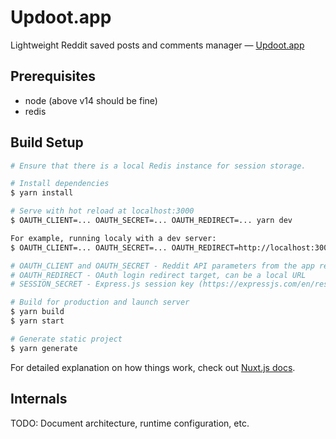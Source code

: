 # Updoot.app

Lightweight Reddit saved posts and comments manager — [Updoot.app](https://updoot.app)

## Prerequisites

* node (above v14 should be fine)
* redis

## Build Setup

```bash
# Ensure that there is a local Redis instance for session storage.

# Install dependencies
$ yarn install

# Serve with hot reload at localhost:3000
$ OAUTH_CLIENT=... OAUTH_SECRET=... OAUTH_REDIRECT=... yarn dev

For example, running localy with a dev server:
$ OAUTH_CLIENT=... OAUTH_SECRET=... OAUTH_REDIRECT=http://localhost:3000/api/oauth SESSION_SECRET=... yarn dev

# OAUTH_CLIENT and OAUTH_SECRET - Reddit API parameters from the app registration (https://ssl.reddit.com/prefs/apps/)
# OAUTH_REDIRECT - OAuth login redirect target, can be a local URL
# SESSION_SECRET - Express.js session key (https://expressjs.com/en/resources/middleware/session.html), a random string

# Build for production and launch server
$ yarn build
$ yarn start

# Generate static project
$ yarn generate
```

For detailed explanation on how things work, check out [Nuxt.js docs](https://nuxtjs.org).

## Internals

TODO: Document architecture, runtime configuration, etc.
